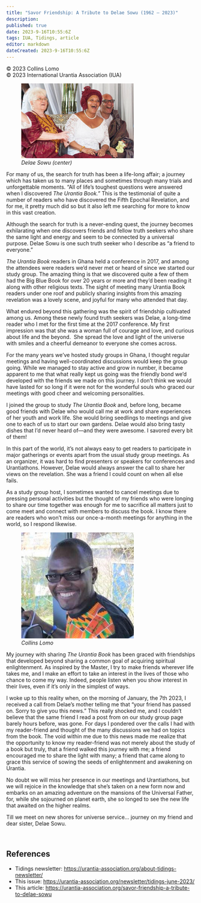 ```yaml
---
title: "Savor Friendship: A Tribute to Delae Sowu (1962 – 2023)"
description: 
published: true
date: 2023-9-16T10:55:6Z
tags: IUA, Tidings, article
editor: markdown
dateCreated: 2023-9-16T10:55:6Z
---
```


<p class="v-card v-sheet theme--light gray lighten-3 px-2">© 2023 Collins Lomo<br>© 2023 International Urantia Association (IUA)</p>

<figure id="Figure_1" class="image urantiapedia image-style-align-left">
<img src="../../../image/article/IUA_Tidings/2023_06/Delae-pic.jpg">
<figcaption><em>Delae Sowu (center)</em></figcaption>
</figure>

For many of us, the search for truth has been a life-long affair; a journey which has taken us to many places and sometimes through many trials and unforgettable moments. “All of life’s toughest questions were answered when I discovered _The Urantia Book.”_ This is the testimonial of quite a number of readers who have discovered the Fifth Epochal Revelation, and for me, it pretty much did so but it also left me searching for more to know in this vast creation. 

Although the search for truth is a never-ending quest, the journey becomes exhilarating when one discovers friends and fellow truth seekers who share the same light and energy and seem to be connected by a universal purpose. Delae Sowu is one such truth seeker who I describe as “a friend to everyone.” 

_The Urantia Book_ readers in Ghana held a conference in 2017, and among the attendees were readers we’d never met or heard of since we started our study group. The amazing thing is that we discovered quite a few of them had the Big Blue Book for over 20 years or more and they’d been reading it along with other religious texts. The sight of meeting many Urantia Book readers under one roof and publicly sharing insights from this amazing revelation was a lovely scene, and joyful for many who attended that day. 

What endured beyond this gathering was the spirit of friendship cultivated among us. Among these newly found truth seekers was Delae, a long-time reader who I met for the first time at the 2017 conference. My first impression was that she was a woman full of courage and love, and curious about life and the beyond.  She spread the love and light of the universe with smiles and a cheerful demeanor to everyone she comes across. 

For the many years we’ve hosted study groups in Ghana, I thought regular meetings and having well-coordinated discussions would keep the group going. While we managed to stay active and grow in number, it became apparent to me that what really kept us going was the friendly bond we’d developed with the friends we made on this journey. I don’t think we would have lasted for so long if it were not for the wonderful souls who graced our meetings with good cheer and welcoming personalities. 

I joined the group to study _The Urantia Book_ and, before long, became good friends with Delae who would call me at work and share experiences of her youth and work life. She would bring seedlings to meetings and give one to each of us to start our own gardens. Delae would also bring tasty dishes that I’d never heard of—and they were awesome. I savored every bit of them!  

In this part of the world, it’s not always easy to get readers to participate in major gatherings or events apart from the usual study group meetings. As an organizer, it was hard to find presenters or speakers for conferences and Urantiathons. However, Delae would always answer the call to share her views on the revelation. She was a friend I could count on when all else fails.  

As a study group host, I sometimes wanted to cancel meetings due to pressing personal activities but the thought of my friends who were longing to share our time together was enough for me to sacrifice all matters just to come meet and connect with members to discuss the book. I know there are readers who won’t miss our once-a-month meetings for anything in the world, so I respond likewise. 

<figure id="Figure_2" class="image urantiapedia image-style-align-right">
<img src="../../../image/article/IUA_Tidings/2023_06/Collins-Lomo-adj.jpg">
<figcaption><em>Collins Lomo</em></figcaption>
</figure>

My journey with sharing _The Urantia Book_ has been graced with friendships that developed beyond sharing a common goal of acquiring spiritual enlightenment. As inspired by the Master, I try to make friends wherever life takes me, and l make an effort to take an interest in the lives of those who chance to come my way. Indeed, people listen when you show interest in their lives, even if it’s only in the simplest of ways. 

I woke up to this reality when, on the morning of January, the 7th 2023, I received a call from Delae’s mother telling me that “your friend has passed on. Sorry to give you this news.” This really shocked me, and I couldn’t believe that the same friend I read a post from on our study group page barely hours before, was gone. For days I pondered over the calls I had with my reader-friend and thought of the many discussions we had on topics from the book. The void within me due to this news made me realize that the opportunity to know my reader-friend was not merely about the study of a book but truly, that a friend walked this journey with me; a friend encouraged me to share the light with many; a friend that came along to grace this service of sowing the seeds of enlightenment and awakening on Urantia. 

No doubt we will miss her presence in our meetings and Urantiathons, but we will rejoice in the knowledge that she’s taken on a new form now and embarks on an amazing adventure on the mansions of the Universal Father, for, while she sojourned on planet earth, she so longed to see the new life that awaited on the higher realms. 

Till we meet on new shores for universe service… journey on my friend and dear sister, Delae Sowu.

<br style="clear:both;"/>

## References

- Tidings newsletter: https://urantia-association.org/about-tidings-newsletter/
- This issue: https://urantia-association.org/newsletter/tidings-june-2023/
- This article: https://urantia-association.org/savor-friendship-a-tribute-to-delae-sowu